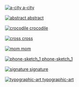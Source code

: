 <!DOCTYPE html PUBLIC "-//W3C//DTD XHTML 1.0 Strict//EN"
"http://www.w3.org/TR/xhtml1/DTD/xhtml1-strict.dtd">
<html>

<head>
	<title>audrey's art</title>
    <link rel="stylesheet" type="text/css" href="web.css" />
</head>

<a href="a-city.jpg">
    <img src="thumbs/a-city.jpg" alt="a-city"/>
    a-city
    <br>
</a>
<br>
<a href="abstract.jpg">
    <img src="thumbs/abstract.jpg" alt="abstract"/>
    abstract
    <br>
</a>
<br>
<a href="crocodile.jpg">
    <img src="thumbs/crocodile.jpg" alt="crocodile"/>
    crocodile
    <br>
</a>
<br>
<a href="cross.jpg">
    <img src="thumbs/cross.jpg" alt="cross"/>
    cross
    <br>
</a>
<br>
<a href="mom.jpg">
    <img src="thumbs/mom.jpg" alt="mom"/>
    mom
    <br>
</a>
<br>
<a href="phone-sketch_1.jpg">
    <img src="thumbs/phone-sketch_1.jpg" alt="phone-sketch_1"/>
    phone-sketch_1
    <br>
</a>
<br>
<a href="signature.jpg">
    <img src="thumbs/signature.jpg" alt="signature"/>
    signature
    <br>
</a>
<br>
<a href="typographic-art.jpg">
    <img src="thumbs/typographic-art.jpg" alt="typographic-art"/>
    typographic-art
    <br>
</a>
<br>
</body>
